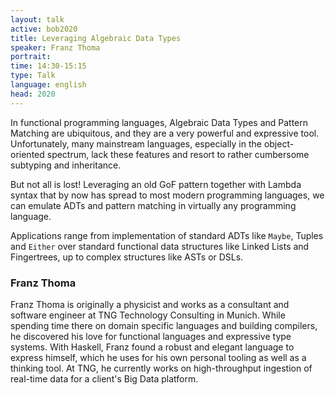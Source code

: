 ```yaml
---
layout: talk
active: bob2020
title: Leveraging Algebraic Data Types
speaker: Franz Thoma
portrait: 
time: 14:30-15:15
type: Talk
language: english
head: 2020
---
```


In functional programming languages, Algebraic Data Types and Pattern
Matching are ubiquitous, and they are a very powerful and expressive
tool. Unfortunately, many mainstream languages, especially in the
object-oriented spectrum, lack these features and resort to rather
cumbersome subtyping and inheritance.

But not all is lost! Leveraging an old GoF pattern together with
Lambda syntax that by now has spread to most modern programming
languages, we can emulate ADTs and pattern matching in virtually any
programming language.

Applications range from implementation of standard ADTs like `Maybe`,
Tuples and `Either` over standard functional data structures like
Linked Lists and Fingertrees, up to complex structures like ASTs or
DSLs.

### Franz Thoma

Franz Thoma is originally a physicist and works as a consultant and
software engineer at TNG Technology Consulting in Munich. While
spending time there on domain specific languages and building
compilers, he discovered his love for functional languages and
expressive type systems. With Haskell, Franz found a robust and
elegant language to express himself, which he uses for his own
personal tooling as well as a thinking tool. At TNG, he currently
works on high-throughput ingestion of real-time data for a client's
Big Data platform.


